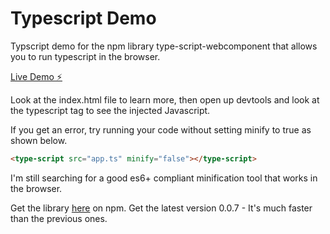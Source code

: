# Typescript Demo

Typscript demo for the npm library type-script-webcomponent that allows you to run typescript in the browser.

[Live Demo ⚡️](https://niklus.github.io/typescript-demo/)

Look at the index.html file to learn more, then open up devtools and look at the typescript tag to see the injected Javascript.

If you get an error, try running your code without setting minify to true as shown below.

```html
<type-script src="app.ts" minify="false"></type-script>
```

I'm still searching for a good es6+ compliant minification tool that works in the browser.

Get the library [here](https://www.npmjs.com/package/type-script-webcomponent) on npm. Get the latest version 0.0.7 - It's much faster than the previous ones.
